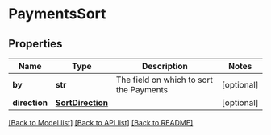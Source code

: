# PaymentsSort


## Properties
Name | Type | Description | Notes
------------ | ------------- | ------------- | -------------
**by** | **str** | The field on which to sort the Payments | [optional] 
**direction** | [**SortDirection**](SortDirection.md) |  | [optional] 

[[Back to Model list]](../../README.md#documentation-for-models) [[Back to API list]](../../README.md#documentation-for-api-endpoints) [[Back to README]](../../README.md)


